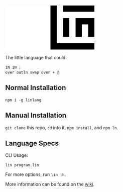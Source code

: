 ![lin](./logo-dark.png#gh-dark-mode-only)
![lin](./logo-light.png#gh-light-mode-only)

The little language that could.

```
1N 1N ;
over outln swap over + @
```

## Normal Installation

    npm i -g linlang

## Manual Installation

`git clone` this repo, `cd` into it, `npm install`, and `npm ln`.

## Language Specs

CLI Usage:

    lin program.lin

For more options, run `lin -h`.

More information can be found on the [wiki](https://github.com/molarmanful/lin/wiki).